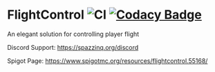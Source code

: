 # FlightControl ![CI](https://github.com/Spazzinq/FlightControl/workflows/Java%20CI/badge.svg) [![Codacy Badge](https://api.codacy.com/project/badge/Grade/29f4838f8e414d769a908e70b274e010)](https://www.codacy.com/app/Spazzinq/FlightControl?utm_source=github.com&amp;utm_medium=referral&amp;utm_content=Spazzinq/FlightControl&amp;utm_campaign=Badge_Grade)
An elegant solution for controlling player flight

Discord Support: https://spazzinq.org/discord

Spigot Page: https://www.spigotmc.org/resources/flightcontrol.55168/

